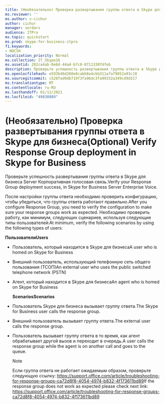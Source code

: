 ```yaml
---
title: (Необязательно) Проверка развертывания группы ответа в Skype для бизнеса
ms.reviewer: ''
ms.author: v-cichur
author: cichur
manager: serdars
audience: ITPro
ms.topic: quickstart
ms.prod: skype-for-business-itpro
f1.keywords:
- NOCSH
localization_priority: Normal
ms.collection: IT_Skype16
ms.assetid: 202ca4ab-8e6d-44a4-b7c8-071133074feb
description: Проверьте успешность развертывания группы ответа в Skype для бизнеса Server Корпоративная голосовая связь.
ms.openlocfilehash: e593b46d260e8cabb8a4cbb311a7a79852a93c18
ms.sourcegitcommit: c528fad9db719f3fa96dc3fa99332a349cd9d317
ms.translationtype: MT
ms.contentlocale: ru-RU
ms.lasthandoff: 01/12/2021
ms.locfileid: "49830889"
---
```

# <a name="optional-verify-response-group-deployment-in-skype-for-business"></a><span data-ttu-id="6901e-103">(Необязательно) Проверка развертывания группы ответа в Skype для бизнеса</span><span class="sxs-lookup"><span data-stu-id="6901e-103">(Optional) Verify Response Group deployment in Skype for Business</span></span>
 
<span data-ttu-id="6901e-104">Проверьте успешность развертывания группы ответа в Skype для бизнеса Server Корпоративная голосовая связь.</span><span class="sxs-lookup"><span data-stu-id="6901e-104">Verify your Response Group deployment success, in Skype for Business Server Enterprise Voice.</span></span>
  
<span data-ttu-id="6901e-105">После настройки группы ответа необходимо проверить конфигурацию, чтобы убедиться, что группы ответа работают правильно.</span><span class="sxs-lookup"><span data-stu-id="6901e-105">After you configure Response Group, you need to verify the configuration to make sure your response groups work as expected.</span></span> <span data-ttu-id="6901e-106">Необходимо проверить работу, как минимум, следующих сценариев, используя следующие типы пользователей:</span><span class="sxs-lookup"><span data-stu-id="6901e-106">At minimum, verify the following scenarios by using the following types of users:</span></span>
  
 <span data-ttu-id="6901e-107">**Пользователи**</span><span class="sxs-lookup"><span data-stu-id="6901e-107">**Users**</span></span>
  
- <span data-ttu-id="6901e-108">Пользователь, который находится в Skype для бизнеса</span><span class="sxs-lookup"><span data-stu-id="6901e-108">A user who is homed on Skype for Business</span></span>
    
- <span data-ttu-id="6901e-109">Внешний пользователь, использующий телефонную сеть общего пользования (ТСОП)</span><span class="sxs-lookup"><span data-stu-id="6901e-109">An external user who uses the public switched telephone network (PSTN)</span></span>
    
- <span data-ttu-id="6901e-110">Агент, который находится в Skype для бизнеса</span><span class="sxs-lookup"><span data-stu-id="6901e-110">An agent who is homed on Skype for Business</span></span>
    
  <span data-ttu-id="6901e-111">**Scenarios**</span><span class="sxs-lookup"><span data-stu-id="6901e-111">**Scenarios**</span></span>
  
- <span data-ttu-id="6901e-112">Пользователь Skype для бизнеса вызывает группу ответа.</span><span class="sxs-lookup"><span data-stu-id="6901e-112">The Skype for Business user calls the response group.</span></span>
    
- <span data-ttu-id="6901e-113">Внешний пользователь вызывает группу ответа.</span><span class="sxs-lookup"><span data-stu-id="6901e-113">The external user calls the response group.</span></span>
    
- <span data-ttu-id="6901e-114">Пользователь вызывает группу ответа в то время, как агент обрабатывает другой вызов и переходит в очередь.</span><span class="sxs-lookup"><span data-stu-id="6901e-114">A user calls the response group while the agent is on another call and goes to the queue.</span></span>

    > [!NOTE]
    > <span data-ttu-id="6901e-115">Если группа ответа не работает ожидаемым образом, проверьте следующую ссылку: https://support.office.com/article/troubleshooting-for-response-groups-ca72d8f8-4054-4974-b832-4f173611bd89</span><span class="sxs-lookup"><span data-stu-id="6901e-115">If the response group does not work as expected please check next link: https://support.office.com/article/troubleshooting-for-response-groups-ca72d8f8-4054-4974-b832-4f173611bd89</span></span>
    

